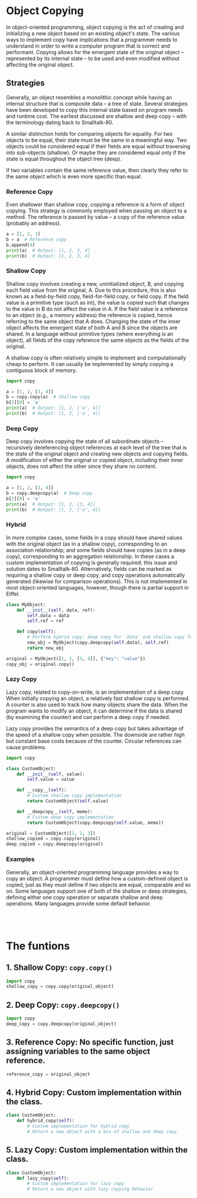 # Object Copying

In object-oriented programming, object copying is the act of creating and initializing a new object based on an existing object's state. The various ways to implement copy have implications that a programmer needs to understand in order to write a computer program that is correct and performant. Copying allows for the emergent state of the original object – represented by its internal state – to be used and even modified without affecting the original object.

## Strategies

Generally, an object resembles a monolithic concept while having an internal structure that is composite data – a tree of state. Several strategies have been developed to copy this internal state based on program needs and runtime cost. The earliest discussed are shallow and deep copy – with the terminology dating back to Smalltalk-80.

A similar distinction holds for comparing objects for equality. For two objects to be equal, their state must be the same in a meaningful way. Two objects could be considered equal if their fields are equal without traversing into sub-objects (shallow). Or maybe they are considered equal only if the state is equal throughout the object tree (deep).

If two variables contain the same reference value, then clearly they refer to the same object which is even more specific than equal.

### Reference Copy

Even shallower than shallow copy, copying a reference is a form of object copying. This strategy is commonly employed when passing an object to a method. The reference is passed by value – a copy of the reference value (probably an address).

```python
a = [1, 2, 3]
b = a  # Reference copy
b.append(4)
print(a)  # Output: [1, 2, 3, 4]
print(b)  # Output: [1, 2, 3, 4]

```

### Shallow Copy

Shallow copy involves creating a new, uninitialized object, B, and copying each field value from the original, A. Due to this procedure, this is also known as a field-by-field copy, field-for-field copy, or field copy. If the field value is a primitive type (such as int), the value is copied such that changes to the value in B do not affect the value in A. If the field value is a reference to an object (e.g., a memory address) the reference is copied, hence referring to the same object that A does. Changing the state of the inner object affects the emergent state of both A and B since the objects are shared. In a language without primitive types (where everything is an object), all fields of the copy reference the same objects as the fields of the original.

A shallow copy is often relatively simple to implement and computationally cheap to perform. It can usually be implemented by simply copying a contiguous block of memory.

```python
import copy

a = [1, 2, [3, 4]]
b = copy.copy(a)  # Shallow copy
b[2][0] = 'a'
print(a)  # Output: [1, 2, ['a', 4]]
print(b)  # Output: [1, 2, ['a', 4]]

```

### Deep Copy

Deep copy involves copying the state of all subordinate objects – recursively dereferencing object references at each level of the tree that is the state of the original object and creating new objects and copying fields. A modification of either the original or copied object, including their inner objects, does not affect the other since they share no content.

```python
import copy

a = [1, 2, [3, 4]]
b = copy.deepcopy(a)  # Deep copy
b[2][0] = 'a'
print(a)  # Output: [1, 2, [3, 4]]
print(b)  # Output: [1, 2, ['a', 4]]

```

### Hybrid

In more complex cases, some fields in a copy should have shared values with the original object (as in a shallow copy), corresponding to an association relationship; and some fields should have copies (as in a deep copy), corresponding to an aggregation relationship. In these cases a custom implementation of copying is generally required; this issue and solution dates to Smalltalk-80. Alternatively, fields can be marked as requiring a shallow copy or deep copy, and copy operations automatically generated (likewise for comparison operations). This is not implemented in most object-oriented languages, however, though there is partial support in Eiffel.

```python
class MyObject:
    def __init__(self, data, ref):
        self.data = data
        self.ref = ref

    def copy(self):
        # Perform hybrid copy: deep copy for `data` and shallow copy for `ref`
        new_obj = MyObject(copy.deepcopy(self.data), self.ref)
        return new_obj

original = MyObject([1, 2, [3, 4]], {"key": "value"})
copy_obj = original.copy()

```

### Lazy Copy

Lazy copy, related to copy-on-write, is an implementation of a deep copy. When initially copying an object, a relatively fast shallow copy is performed. A counter is also used to track how many objects share the data. When the program wants to modify an object, it can determine if the data is shared (by examining the counter) and can perform a deep copy if needed.

Lazy copy provides the semantics of a deep copy but takes advantage of the speed of a shallow copy when possible. The downside are rather high but constant base costs because of the counter. Circular references can cause problems.

```python
import copy

class CustomObject:
    def __init__(self, value):
        self.value = value

    def __copy__(self):
        # Custom shallow copy implementation
        return CustomObject(self.value)

    def __deepcopy__(self, memo):
        # Custom deep copy implementation
        return CustomObject(copy.deepcopy(self.value, memo))

original = CustomObject([1, 2, 3])
shallow_copied = copy.copy(original)
deep_copied = copy.deepcopy(original)

```

### Examples

Generally, an object-oriented programming language provides a way to copy an object. A programmer must define how a custom-defined object is copied, just as they must define if two objects are equal, comparable and so on. Some languages support one of both of the shallow or deep strategies, defining either one copy operation or separate shallow and deep operations. Many languages provide some default behavior.
<br/><br/><br/><br/>

# The funtions

## 1. **Shallow Copy**: `copy.copy()`

```python
import copy
shallow_copy = copy.copy(original_object)
```

## 2. **Deep Copy**: `copy.deepcopy()`

```python
import copy
deep_copy = copy.deepcopy(original_object)
```

## 3. **Reference Copy**: No specific function, just assigning variables to the same object reference.

```python
reference_copy = original_object
```

## 4. **Hybrid Copy**: Custom implementation within the class.

```python
class CustomObject:
    def hybrid_copy(self):
        # Custom implementation for hybrid copy
        # Return a new object with a mix of shallow and deep copy
```

## 5. **Lazy Copy**: Custom implementation within the class.

```python
class CustomObject:
    def lazy_copy(self):
        # Custom implementation for lazy copy
        # Return a new object with lazy copying behavior
```
